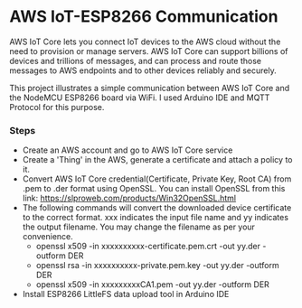 # AWS IoT-ESP8266 Communication

AWS IoT Core lets you connect IoT devices to the AWS cloud without the need to provision or manage servers. AWS IoT Core can support billions of devices and trillions of messages, and can process and route those messages to AWS endpoints and to other devices reliably and securely.

This project illustrates a simple communication between AWS IoT Core and the NodeMCU ESP8266 board via WiFi. I used Arduino IDE and MQTT Protocol for this purpose.

### Steps ###
* Create an AWS account and go to AWS IoT Core service
* Create a 'Thing' in the AWS, generate a certificate and attach a policy to it.
* Convert AWS IoT Core credential(Certificate, Private Key, Root CA) from .pem to .der format using OpenSSL. You can install OpenSSL from this link: https://slproweb.com/products/Win32OpenSSL.html 
* The following commands will convert the downloaded device certificate to the correct format. xxx indicates the input file name and yy indicates the output filename. You may change the filename as per your convenience.
	* openssl x509 -in xxxxxxxxxx-certificate.pem.crt -out yy.der -outform DER 
	* openssl rsa -in xxxxxxxxxx-private.pem.key -out yy.der -outform DER
	* openssl x509 -in xxxxxxxxxCA1.pem -out yy.der -outform DER
* Install ESP8266 LittleFS data upload tool in Arduino IDE